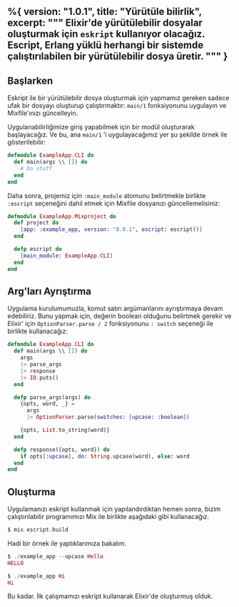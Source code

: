 %{
  version: "1.0.1",
  title: "Yürütüle bilirlik",
  excerpt: """
  Elixir'de yürütülebilir dosyalar oluşturmak için `eskript` kullanıyor olacağız. Escript, Erlang yüklü herhangi bir sistemde çalıştırılabilen bir yürütülebilir dosya üretir.
  """
}
---

## Başlarken

Eskript ile bir yürütülebilir dosya oluşturmak için yapmamız gereken sadece ufak bir dosyayı oluşturup çalıştırmaktır: `main/1` fonksiyonunu uygulayın ve Mixfile'ınızı güncelleyin.

Uygulanabilirliğimize giriş yapabilmek için bir modül oluşturarak başlayacağız. Ve bu, ana `main/1` ’i uygulayacağımız yer şu şekilde örnek ile gösterilebilir:

```elixir
defmodule ExampleApp.CLI do
  def main(args \\ []) do
    # Do stuff
  end
end
```

Daha sonra, projemiz için `:main_module` atomunu belirtmekle birlikte `:escript` seçeneğini dahil etmek için Mixfile dosyanızı güncellemelisiniz:

```elixir
defmodule ExampleApp.Mixproject do
  def project do
    [app: :example_app, version: "0.0.1", escript: escript()]
  end

  defp escript do
    [main_module: ExampleApp.CLI]
  end
end
```

## Arg'ları Ayrıştırma

Uygulama kurulumumuzla, komut satırı argümanlarını ayrıştırmaya devam edebiliriz. Bunu yapmak için, değerin boolean olduğunu belirtmek gerekir ve Elixir' için `OptionParser.parse / 2` fonksiyonunu `: switch` seçeneği ile birlikte kullanacağız:

```elixir
defmodule ExampleApp.CLI do
  def main(args \\ []) do
    args
    |> parse_args
    |> response
    |> IO.puts()
  end

  defp parse_args(args) do
    {opts, word, _} =
      args
      |> OptionParser.parse(switches: [upcase: :boolean])

    {opts, List.to_string(word)}
  end

  defp response({opts, word}) do
    if opts[:upcase], do: String.upcase(word), else: word
  end
end
```

## Oluşturma

Uygulamanızı eskript kullanmak için yapılandırdıktan hemen sonra, bizim çalıştırılabilir programımızı Mix ile birlikte aşağıdaki gibi kullanacağız.

```elixir
$ mix escript.build
```

Hadi bir örnek ile yaptıklarımıza bakalım.

```elixir
$ ./example_app --upcase Hello
HELLO

$ ./example_app Hi
Hi
```

Bu kadar. İlk çalışmamızı eskript kullanarak Elixir'de oluşturmuş olduk.
